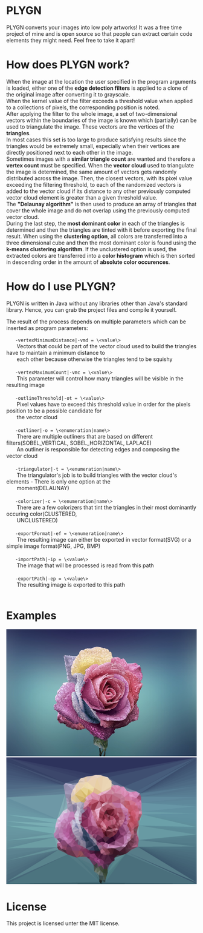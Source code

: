 # PLYGN

PLYGN converts your images into low poly artworks! It was a free time project of mine and is open source so that people can extract certain code elements they might need.
Feel free to take it apart!

How does PLYGN work?
===
When the image at the location the user specified in the program arguments is loaded, either one of the **edge detection filters** is applied to a clone of the original image after converting it to grayscale.<br/>
When the kernel value of the filter exceeds a threshold value when applied to a collections of pixels, the corresponding position is noted.<br/>
After applying the filter to the whole image, a set of two-dimensional vectors within the boundaries of the image is known which (partially) can be used to triangulate the image. These vectors are the vertices of the **triangles**.<br/>
In most cases this set is too large to produce satisfying results since the triangles would be extremely small, especially when their vertices are directly positioned next to each other in the image.<br/>
Sometimes images with a **similar triangle count** are wanted and therefore a **vertex count** must be specified. When the **vector cloud** used to triangulate the image is determined, the same amount of vectors gets randomly distributed across the image. Then, the closest vectors, with its pixel value exceeding the filtering threshold, to each of the randomized vectors is added to the vector cloud if its distance to any other previously computed vector cloud element is greater than a given threshold value.<br/>
The **"Delaunay algorithm"** is then used to produce an array of triangles that cover the whole image and do not overlap using the previously computed vector cloud.<br/>
During the last step, the **most dominant color** in each of the triangles is determined and then the triangles are tinted with it before exporting the final result. When using the **clustering option**, all colors are transferred into a three dimensional cube and then the most dominant color is found using the **k-means clustering algorithm**. If the unclustered option is used, the extracted colors are transferred into a **color histogram** which is then sorted in descending order in the amount of **absolute color occurences**.

How do I use PLYGN?
===
PLYGN is written in Java without any libraries other than Java's standard library.
Hence, you can grab the project files and compile it yourself.

The result of the process depends on multiple parameters which can be inserted as program parameters:

&nbsp;&nbsp;&nbsp;&nbsp;&nbsp;  `-vertexMinimumDistance|-vmd = \<value\>` <br/>
&nbsp;&nbsp;&nbsp;&nbsp;&nbsp;&nbsp;    Vectors that could be part of the vector cloud used to build the triangles have to maintain a minimum distance to<br/> &nbsp;&nbsp;&nbsp;&nbsp;&nbsp;&nbsp;&nbsp;each other because otherwise the triangles tend to be squishy<br/><br/>
&nbsp;&nbsp;&nbsp;&nbsp;&nbsp;  `-vertexMaximumCount|-vmc = \<value\>` <br/>
&nbsp;&nbsp;&nbsp;&nbsp;&nbsp;&nbsp;    This parameter will control how many triangles will be visible in the resulting image<br/><br/>
&nbsp;&nbsp;&nbsp;&nbsp;&nbsp;  `-outlineThreshold|-ot = \<value\>` <br/>
&nbsp;&nbsp;&nbsp;&nbsp;&nbsp;&nbsp;    Pixel values have to exceed this threshold value in order for the pixels position to be a possible candidate for<br/>&nbsp;&nbsp;&nbsp;&nbsp;&nbsp;&nbsp;&nbsp;the vector cloud<br/><br/>
&nbsp;&nbsp;&nbsp;&nbsp;&nbsp;  `-outliner|-o = \<enumeration|name\>` <br/>
&nbsp;&nbsp;&nbsp;&nbsp;&nbsp;&nbsp;    There are multiple outliners that are based on different filters(SOBEL_VERTICAL, SOBEL_HORIZONTAL, LAPLACE)<br/>&nbsp;&nbsp;&nbsp;&nbsp;&nbsp;&nbsp; An outliner is responsible for detecting edges and composing the vector cloud<br/><br/>
&nbsp;&nbsp;&nbsp;&nbsp;&nbsp;  `-triangulator|-t = \<enumeration|name\>` <br/>
&nbsp;&nbsp;&nbsp;&nbsp;&nbsp;&nbsp;    The triangulator's job is to build triangles with the vector cloud's elements - There is only one option at the<br/>&nbsp;&nbsp;&nbsp;&nbsp;&nbsp;&nbsp; moment(DELAUNAY)<br/><br/>
&nbsp;&nbsp;&nbsp;&nbsp;&nbsp;  `-colorizer|-c = \<enumeration|name\>` <br/>
&nbsp;&nbsp;&nbsp;&nbsp;&nbsp;&nbsp;    There are a few colorizers that tint the triangles in their most dominantly occuring color(CLUSTERED,<br/>&nbsp;&nbsp;&nbsp;&nbsp;&nbsp;&nbsp; UNCLUSTERED)<br/><br/>
&nbsp;&nbsp;&nbsp;&nbsp;&nbsp;  `-exportFormat|-ef = \<enumeration|name\>` <br/>
&nbsp;&nbsp;&nbsp;&nbsp;&nbsp;&nbsp;    The resulting image can either be exported in vector format(SVG) or a simple image format(PNG, JPG, BMP)<br/><br/>
&nbsp;&nbsp;&nbsp;&nbsp;&nbsp;  `-importPath|-ip = \<value\>` <br/>
&nbsp;&nbsp;&nbsp;&nbsp;&nbsp;&nbsp;    The image that will be processed is read from this path<br/><br/>
&nbsp;&nbsp;&nbsp;&nbsp;&nbsp;  `-exportPath|-ep = \<value\>` <br/>
&nbsp;&nbsp;&nbsp;&nbsp;&nbsp;&nbsp;    The resulting image is exported to this path<br/><br/>

Examples
===
![Original](original.jpg)
![Processed](processed.svg)

License
===
This project is licensed unter the MIT license.
